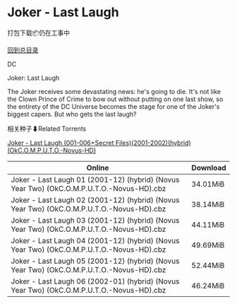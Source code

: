 # Joker - Last Laugh

打包下载📦仍在工事中

[回到总目录](/Catalogs.md)

DC

Joker: Last Laugh

The Joker receives some devastating news: he's going to die. It's not like the Clown Prince of Crime to bow out without putting on one last show, so the entirety of the DC Universe becomes the stage for one of the Joker's biggest capers. But who gets the last laugh?





相关种子⬇Related Torrents

[Joker - Last Laugh (001-006+Secret Files)(2001-2002)(hybrid)(OkC.O.M.P.U.T.O.-Novus-HD)](https://github.com/alicewish/markdown/blob/master/torrent/Joker---Last-Laugh--001-006-Secret-Files--2001-2002--hybrid--OkC-O-M-P-U-T-O--Novus-HD.md)

Online | Download
--- | ---
Joker - Last Laugh 01 (2001-12) (hybrid) (Novus Year Two) (OkC.O.M.P.U.T.O.-Novus-HD).cbz | 34.01MiB
Joker - Last Laugh 02 (2001-12) (hybrid) (Novus Year Two) (OkC.O.M.P.U.T.O.-Novus-HD).cbz | 38.14MiB
Joker - Last Laugh 03 (2001-12) (hybrid) (Novus Year Two) (OkC.O.M.P.U.T.O.-Novus-HD).cbz | 44.11MiB
Joker - Last Laugh 04 (2001-12) (hybrid) (Novus Year Two) (OkC.O.M.P.U.T.O.-Novus-HD).cbz | 49.69MiB
Joker - Last Laugh 05 (2001-12) (hybrid) (Novus Year Two) (OkC.O.M.P.U.T.O.-Novus-HD).cbz | 52.44MiB
Joker - Last Laugh 06 (2002-01) (hybrid) (Novus Year Two) (OkC.O.M.P.U.T.O.-Novus-HD).cbz | 46.24MiB